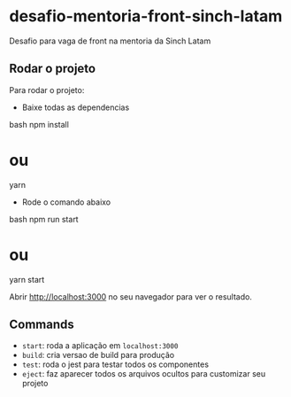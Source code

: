 # desafio-mentoria-front-sinch-latam
Desafio para vaga de front na mentoria da Sinch Latam
## Rodar o projeto

Para rodar o projeto:

- Baixe todas as dependencias

bash
npm install
# ou
yarn

- Rode o comando abaixo

bash
npm run start
# ou
yarn start


Abrir [http://localhost:3000](http://localhost:3000) no seu navegador para ver o resultado.

## Commands

- `start`: roda a aplicação em `localhost:3000`
- `build`: cria versao de build para produção
- `test`: roda o jest para testar todos os componentes
- `eject`: faz aparecer todos os arquivos ocultos para customizar seu projeto
